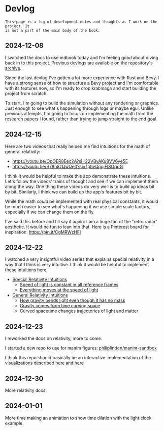 # Devlog

```admonish warning
This page is a log of development notes and thoughts as I work on the project. It
is not a part of the main body of the book.
```

## 2024-12-08

I switched the docs to use mdbook today and I'm feeling good about diving back
in to this project. Previous devlogs are available on the repository's
[archive](https://github.com/philiplinden/spacetime/tree/main/archive/devlog).

Since the last devlog I've gotten a lot more experience with Rust and Bevy. I
have a strong sense of how to structure a Bevy project and I'm comfortable with
its features now, so I'm ready to drop krabmaga and start building the project
from scratch.

To start, I'm going to build the simulation without any rendering or graphics.
Just enough to see what's happening through logs or maybe egui. Unlike previous
attempts, I'm going to focus on implementing the math from the research papers I
found, rather than trying to jump straight to the end goal.

## 2024-12-15

Here are two videos that really helped me find intuitions for the math of
general relativity:

- https://youtu.be/OpOER8Eec2A?si=22VBvAKu8VV6ye5E
- https://youtu.be/S78h8zQwQe0?si=1ptIvQqqiFlSOqdG

I think it would be helpful to make this app demonstrate these intuitions. Let's
follow the videos' trains of thought and see if we can implement them along the
way. One thing these videos do very well is to build up ideas bit by bit.
Similarly, I think we can build up the app's features bit by bit.

While the math _could_ be implemented with real physical constants, it would be
much easier to see what's happening if we use simple scale factors, especially
if we can change them on the fly.

I've said this before and I'll say it again: I am a huge fan of the "retro
radar" aesthetic. It would be fun to lean into that. Here is a Pinterest board
for inspiration: https://pin.it/CgMRWzHFl

## 2024-12-22

I watched a very insightful video series that explains special relativity in a
way that I think is very intuitive. I think it would be helpful to implement
these intuitions here.

- [Special Relativity Intuitions](https://www.youtube.com/playlist?list=PLawLaqps30oBmdbw_D-AI1RQUoCO7Wr1K)
  - [Speed of light is constant in all reference frames](https://youtu.be/hi57CA3GZy4?si=MbhF4UMP-ILTdM9f)
  - [Everything moves at the speed of light](https://youtu.be/TJmgKdc7H34?si=CBHYgsgn1oh3ilZj)
- [General Relativity Intuitions](https://www.youtube.com/playlist?list=PLawLaqps30oAcpVd4r-wj8hGodzpPRYTT)
  - [How gravity bends light even though it has no mass](https://youtu.be/05jFhuRs-w0)
  - [Gravity comes from time curving space](https://youtu.be/OpOER8Eec2A)
  - [Curved spacetime changes trajectories of light and matter](https://www.youtube.com/watch?v=S78h8zQwQe0)

## 2024-12-23

I reworked the docs on relativity, more to come.

I started a new repo to use for manim figures:
[philiplinden/manim-sandbox](https://github.com/philiplinden/manim-sandbox)

I think this repo should basically be an interactive implementation of the
visualizations described
[here](https://youtu.be/wrwgIjBUYVc?si=aY4raU4TI56Kl7XV) and
[here](https://youtu.be/YNqTamaKMC8?si=jMuLrQSQaqbRfsB8)

## 2024-12-30

More relativity docs.

## 2024-01-01

More time making an animation to show time dilation with the light clock
example.
